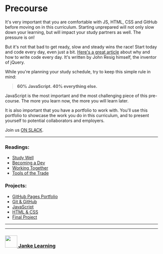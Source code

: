 # Precourse

It's very important that you are comfortable with JS, HTML, CSS and GitHub before moving on in this curriculum. Starting unprepared will not only slow down your learning, but will impact your study partners as well.  The pressure is on!

But it's not that bad to get ready, slow and steady wins the race!  Start today and code every day, even just a bit. [Here's a great article](http://ejohn.org/blog/write-code-every-day/) about why and how to write code every day.  It's written by John Resig himself, the inventor of jQuery. 


While you're planning your study schedule, try to keep this simple rule in mind: 
> __60% JavaScript. 40% everything else.__  

JavaScript is the most important and the most challenging piece of this pre-course.  The more you learn now, the more you will learn later.

It is also important that you have a portfolio to work with.  You'll use this portfolio to showcase the work you do in this curriculum, and to present yourself to potential collaborators and employers.  

Join us [ON SLACK]().

---

### Readings:
* [Study Well](./01-study-well.md)  
* [Becoming a Dev](./02-becoming-a-dev.md)  
* [Working Together](./03-working-together.md)  
* [Tools of the Trade](./04-tools-of-the-trad.md)  

### Projects:
* [GitHub Pages Portfolio](./11-gh-pages-portfolio.md)
* [Git & GitHub](./12-git-and-github.md)
* [JavaScript](./13-javascript.md)  
* [HTML & CSS](./14-html-css.md)
* [Final Project](./15-final-project.md)    


___
___
### <a href="http://janke-learning.org" target="_blank"><img src="https://user-images.githubusercontent.com/18554853/50098409-22575780-021c-11e9-99e1-962787adaded.png" width="40" height="40"></img> Janke Learning</a>

